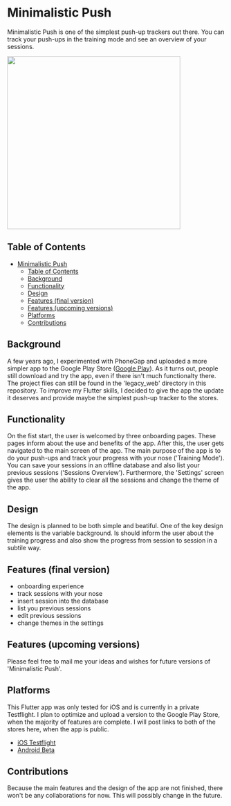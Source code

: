 # Minimalistic Push
Minimalistic Push is one of the simplest push-up trackers out there. You can track your push-ups in the training mode and see an overview of your sessions.

<img src="https://user-images.githubusercontent.com/18596113/101342862-71707a00-3883-11eb-951b-51d66f3c611f.gif" height="400" width="400">

## Table of Contents
- [Minimalistic Push](#minimalistic-push)
  - [Table of Contents](#table-of-contents)
  - [Background](#background)
  - [Functionality](#functionality)
  - [Design](#design)
  - [Features (final version)](#features-final-version)
  - [Features (upcoming versions)](#features-upcoming-versions)
  - [Platforms](#platforms)
  - [Contributions](#contributions)

## Background
A few years ago, I experimented with PhoneGap and uploaded a more simpler app to the Google Play Store ([Google Play](https://play.google.com/store/apps/details?id=com.byBjorn.Push&hl=en_US)). As it turns out, people still download and try the app, even if there isn't much functionalty there. The project files can still be found in the 'legacy_web' directory in this repository. To improve my Flutter skills, I decided to give the app the update it deserves and provide maybe the simplest push-up tracker to the stores.

## Functionality
On the fist start, the user is welcomed by three onboarding pages. These pages inform about the use and benefits of the app. After this, the user gets navigated to the main screen of the app.
The main purpose of the app is to do your push-ups and track your progress with your nose ('Training Mode'). You can save your sessions in an offline database and also list your previous sessions ('Sessions Overview'). Furthermore, the 'Settings' screen gives the user the ability to clear all the sessions and change the theme of the app.

## Design
The design is planned to be both simple and beatiful. One of the key design elements is the variable background. Is should inform the user about the training progress and also show the progress from session to session in a subtile way.

## Features (final version)
* onboarding experience
* track sessions with your nose
* insert session into the database
* list you previous sessions
* edit previous sessions
* change themes in the settings

## Features (upcoming versions)
Please feel free to mail me your ideas and wishes for future versions of 'Minimalistic Push'.

## Platforms
This Flutter app was only tested for iOS and is currently in a private Testflight. I plan to optimize and upload a version to the Google Play Store, when the majority of features are complete. I will post links to both of the stores here, when the app is public.
* [iOS Testflight](https://testflight.apple.com/join/HUrddYDp)
* [Android Beta](https://play.google.com/store/apps/details?id=com.jonaspoxleitner.minimalistic_push)

## Contributions
Because the main features and the design of the app are not finished, there won't be any collaborations for now. This will possibly change in the future.
